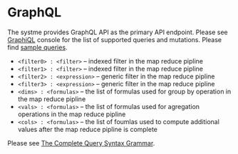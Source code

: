 # GraphQL

The systme provides GraphQL API as the primary API endpoint. Please see [GraphiQL](/graphiql) console for the list of supported queries and mutations. Please find [sample queries](samples/).

* `<filter0> : <filter>` – indexed filter in the map reduce pipline
* `<filter1> : <filter>` – indexed filter in the map reduce pipline
* `<filter2> : <expression>` – generic filter in the map reduce pipline
* `<filter3> : <expression>` – generic filter in the map reduce pipline
* `<dims> : <formulas>` – the list of formulas used for group by operation in the map reduce pipline   
* `<vals> : <formulas>` – the list of formulas used for agregation operations in the map reduce pipline
* `<cols> : <formulas>` – the list of foumlas used to compute additional values after the map reduce pipline is complete

Please see [The Complete Query Syntax Grammar](../grammar/).

<style>
.my-dark-theme .my-content {
    color: var(--light)
}
.my-dark-theme .my-content h1,
.my-dark-theme .my-content h2,
.my-dark-theme .my-content h3,
.my-dark-theme .my-content h4,
.my-dark-theme .my-content h5 {
    color: white;
}
.my-content b,i,em {
    color: rgb(88,167,202);
}
code { white-space: pre; }
</style>
